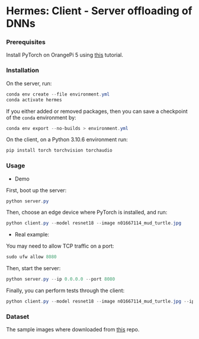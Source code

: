 # Hermes: Client - Server offloading of DNNs


### Prerequisites

Install PyTorch on OrangePi 5 using [this](https://pytorch.org/tutorials/intermediate/realtime_rpi.html) tutorial.

### Installation 

On the server, run:

```powershell
conda env create --file environment.yml
conda activate hermes
```

If you either added or removed packages, then you can save a checkpoint of the `conda` environment by:

```powershell
conda env export --no-builds > environment.yml
```

On the client, on a Python 3.10.6 environment run:
```powershell
pip install torch torchvision torchaudio
```

### Usage

* Demo

First, boot up the server:
```powershell
python server.py
```

Then, choose an edge device where PyTorch is installed, and run:
```powershell
python client.py --model resnet18 --image n01667114_mud_turtle.jpg
```

* Real example:

You may need to allow TCP traffic on a port:
```powershell
sudo ufw allow 8080
```

Then, start the server:
```powershell
python server.py --ip 0.0.0.0 --port 8080
```

Finally, you can perform tests through the client:
```powershell
python client.py --model resnet18 --image n01667114_mud_turtle.jpg --ip 131.230.193.241 --port 8080
```

### Dataset

The sample images where downloaded from [this](https://github.com/EliSchwartz/imagenet-sample-images) repo.

